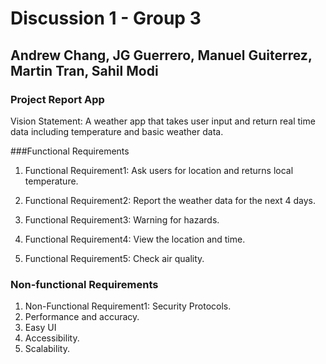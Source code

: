# Discussion 1 - Group 3

## Andrew Chang, JG Guerrero, Manuel Guiterrez, Martin Tran, Sahil Modi

### Project Report App 

Vision Statement: A weather app that takes user input and return real time data including temperature and basic weather data.

###Functional Requirements

1. Functional Requirement1: Ask users for location and returns local temperature.

2. Functional Requirement2: Report the weather data for the next 4 days.

3. Functional Requirement3: Warning for hazards.

4. Functional Requirement4: View the location and time.

5. Functional Requirement5: Check air quality.

### Non-functional Requirements

1. Non-Functional Requirement1: Security Protocols.
2. Performance and accuracy.
3. Easy UI
4. Accessibility.
5. Scalability.


	
